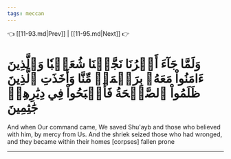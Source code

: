 ```yaml
---
tags: meccan
---
```


👈 [[11-93.md|Prev]] | [[11-95.md|Next]] 👉

# وَلَمَّا جَآءَ أَمۡرُنَا نَجَّيۡنَا شُعَيۡبٗا وَٱلَّذِينَ ءَامَنُواْ مَعَهُۥ بِرَحۡمَةٖ مِّنَّا وَأَخَذَتِ ٱلَّذِينَ ظَلَمُواْ ٱلصَّيۡحَةُ فَأَصۡبَحُواْ فِي دِيَٰرِهِمۡ جَٰثِمِينَ

And when Our command came, We saved Shu'ayb and those who believed with him, by mercy from Us. And the shriek seized those who had wronged, and they became within their homes [corpses] fallen prone

---

